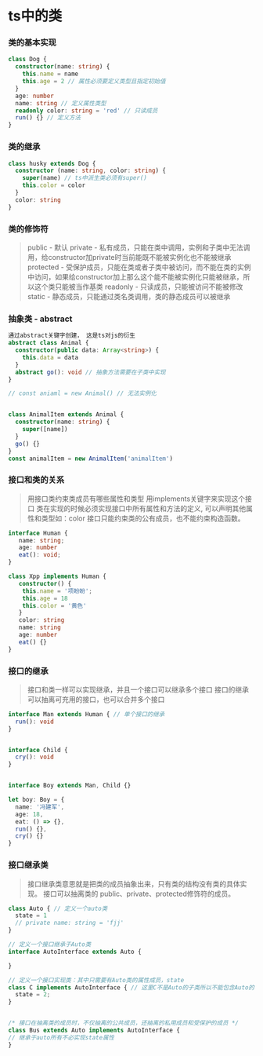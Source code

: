 # ts中的类

### 类的基本实现

```ts
class Dog {
  constructor(name: string) {
    this.name = name
    this.age = 2 // 属性必须要定义类型且指定初始值
  }
  age: number
  name: string // 定义属性类型
  readonly color: string = 'red' // 只读成员
  run() {} // 定义方法
}
```

### 类的继承
```ts
class husky extends Dog {
  constructor (name: string, color: string) {
    super(name) // ts中派生类必须有super()
    this.color = color
  }
  color: string
}
```


### 类的修饰符
> public - 默认
> private - 私有成员，只能在类中调用，实例和子类中无法调用，给constructor加private时当前能既不能被实例化也不能被继承
> protected - 受保护成员，只能在类或者子类中被访问，而不能在类的实例中访问，如果给constructor加上那么这个能不能被实例化只能被继承，所以这个类只能被当作基类
> readonly - 只读成员，只能被访问不能被修改
> static - 静态成员，只能通过类名类调用，类的静态成员可以被继承


### 抽象类 - abstract

```ts
通过abstract关键字创建， 这是ts对js的衍生
abstract class Animal {
  constructor(public data: Array<string>) {
    this.data = data
  }
  abstract go(): void // 抽象方法需要在子类中实现
}

// const aniaml = new Animal() // 无法实例化


class AnimalItem extends Animal {
  constructor(name: string) {
    super([name])
  }
  go() {}
}
const animalItem = new AnimalItem('animalItem')
```


### 接口和类的关系
> 用接口类约束类成员有哪些属性和类型
> 用implements关键字来实现这个接口
> 类在实现的时候必须实现接口中所有属性和方法的定义, 可以声明其他属性和类型如：color
> 接口只能约束类的公有成员，也不能约束构造函数。
```ts
interface Human {
   name: string;
   age: number
   eat(): void;
}

class Xpp implements Human {
   constructor() {
    this.name = '项盼盼';
    this.age = 18
    this.color = '黄色'
   }
   color: string
   name: string
   age: number
   eat() {}
}
```

### 接口的继承
> 接口和类一样可以实现继承，并且一个接口可以继承多个接口
> 接口的继承可以抽离可充用的接口，也可以合并多个接口
```ts
interface Man extends Human { // 单个接口的继承
  run(): void
}


interface Child {
  cry(): void
}


interface Boy extends Man, Child {}

let boy: Boy = {
  name: '冯建军',
  age: 18,
  eat: () => {},
  run() {},
  cry() {}
}
```

### 接口继承类
> 接口继承类意思就是把类的成员抽象出来，只有类的结构没有类的具体实现。
> 接口可以抽离类的 public、private、protected修饰符的成员。
```ts
class Auto { // 定义一个auto类
  state = 1
  // private name: string = 'fjj'
}

// 定义一个接口继承于Auto类
interface AutoInterface extends Auto {

}

// 定义一个接口实现类：其中只需要有Auto类的属性成员，state
class C implements AutoInterface { // 这里C不是Auto的子类所以不能包含Auto的非公有成员
  state = 2;
}


/* 接口在抽离类的成员时，不仅抽离的公共成员，还抽离的私用成员和受保护的成员 */
class Bus extends Auto implements AutoInterface {
// 继承于auto所有不必实现state属性
}
```
